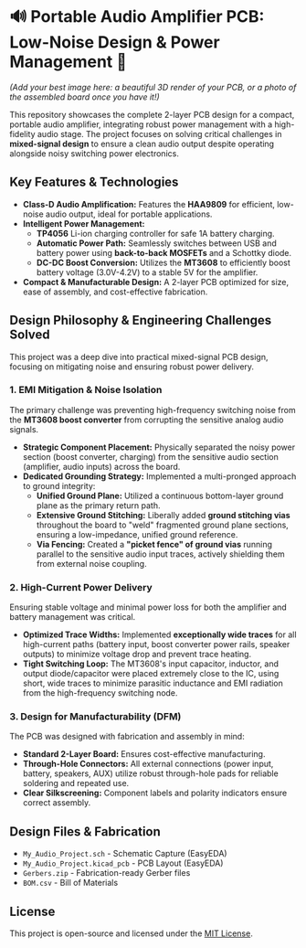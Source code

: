# 🔊 Portable Audio Amplifier PCB: Low-Noise Design & Power Management 🔋

*(Add your best image here: a beautiful 3D render of your PCB, or a photo of the assembled board once you have it!)*

This repository showcases the complete 2-layer PCB design for a compact, portable audio amplifier, integrating robust power management with a high-fidelity audio stage. The project focuses on solving critical challenges in **mixed-signal design** to ensure a clean audio output despite operating alongside noisy switching power electronics.

## **Key Features & Technologies**

* **Class-D Audio Amplification:** Features the **HAA9809** for efficient, low-noise audio output, ideal for portable applications.
* **Intelligent Power Management:**
    * **TP4056** Li-ion charging controller for safe 1A battery charging.
    * **Automatic Power Path:** Seamlessly switches between USB and battery power using **back-to-back MOSFETs** and a Schottky diode.
    * **DC-DC Boost Conversion:** Utilizes the **MT3608** to efficiently boost battery voltage (3.0V-4.2V) to a stable 5V for the amplifier.
* **Compact & Manufacturable Design:** A 2-layer PCB optimized for size, ease of assembly, and cost-effective fabrication.

## **Design Philosophy & Engineering Challenges Solved**

This project was a deep dive into practical mixed-signal PCB design, focusing on mitigating noise and ensuring robust power delivery.

### **1. EMI Mitigation & Noise Isolation**

The primary challenge was preventing high-frequency switching noise from the **MT3608 boost converter** from corrupting the sensitive analog audio signals.

* **Strategic Component Placement:** Physically separated the noisy power section (boost converter, charging) from the sensitive audio section (amplifier, audio inputs) across the board.
* **Dedicated Grounding Strategy:** Implemented a multi-pronged approach to ground integrity:
    * **Unified Ground Plane:** Utilized a continuous bottom-layer ground plane as the primary return path.
    * **Extensive Ground Stitching:** Liberally added **ground stitching vias** throughout the board to "weld" fragmented ground plane sections, ensuring a low-impedance, unified ground reference.
    * **Via Fencing:** Created a **"picket fence" of ground vias** running parallel to the sensitive audio input traces, actively shielding them from external noise coupling.

### **2. High-Current Power Delivery**

Ensuring stable voltage and minimal power loss for both the amplifier and battery management was critical.

* **Optimized Trace Widths:** Implemented **exceptionally wide traces** for all high-current paths (battery input, boost converter power rails, speaker outputs) to minimize voltage drop and prevent trace heating.
* **Tight Switching Loop:** The MT3608's input capacitor, inductor, and output diode/capacitor were placed extremely close to the IC, using short, wide traces to minimize parasitic inductance and EMI radiation from the high-frequency switching node.

### **3. Design for Manufacturability (DFM)**

The PCB was designed with fabrication and assembly in mind:

* **Standard 2-Layer Board:** Ensures cost-effective manufacturing.
* **Through-Hole Connectors:** All external connections (power input, battery, speakers, AUX) utilize robust through-hole pads for reliable soldering and repeated use.
* **Clear Silkscreening:** Component labels and polarity indicators ensure correct assembly.

## **Design Files & Fabrication**

* `My_Audio_Project.sch` - Schematic Capture (EasyEDA)
* `My_Audio_Project.kicad_pcb` - PCB Layout (EasyEDA)
* `Gerbers.zip` - Fabrication-ready Gerber files
* `BOM.csv` - Bill of Materials

## **License**

This project is open-source and licensed under the [MIT License](LICENSE).
